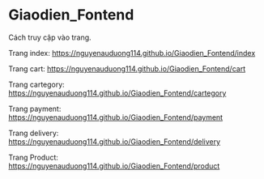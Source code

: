# Giaodien_Fontend
Cách truy cập vào trang.

 Trang index:
 https://nguyenauduong114.github.io/Giaodien_Fontend/index
 
 Trang cart:
 https://nguyenauduong114.github.io/Giaodien_Fontend/cart
 
 Trang cartegory:
 https://nguyenauduong114.github.io/Giaodien_Fontend/cartegory
 
 Trang payment:
 https://nguyenauduong114.github.io/Giaodien_Fontend/payment
 
 Trang delivery:
 https://nguyenauduong114.github.io/Giaodien_Fontend/delivery
 
 Trang Product: 
 https://nguyenauduong114.github.io/Giaodien_Fontend/product
